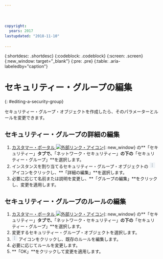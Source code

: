 ```yaml
---



copyright:
  years: 2017
lastupdated: "2018-11-10"

---
```


{:shortdesc: .shortdesc}
{:codeblock: .codeblock}
{:screen: .screen}
{:new_window: target="_blank"}
{:pre: .pre}
{:table: .aria-labeledby="caption"}

# セキュリティー・グループの編集
{: #editing-a-security-group}

セキュリティー・グループ・オブジェクトを作成したら、そのパラメーターとルールを変更できます。

## セキュリティー・グループの詳細の編集

1. [カスタマー・ポータル ![外部リンク・アイコン](../../icons/launch-glyph.svg "外部リンク・アイコン")](https://control.softlayer.com/){: new_window} の**「セキュリティー」**タブで、**「ネットワーク・セキュリティー」**の下の**「セキュリティー・グループ」**を選択します。
2. インスタンスを割り当てるセキュリティー・グループ・オブジェクトの ![詳細アイコン](./images/more_icon.jpg) アイコンをクリックし、**「詳細の編集」**を選択します。
3.	必要に応じて名前または説明を変更し、**「グループの編集」**をクリックし、変更を適用します。

## セキュリティー・グループのルールの編集

1. [カスタマー・ポータル ![外部リンク・アイコン](../../icons/launch-glyph.svg "外部リンク・アイコン")](https://control.softlayer.com/){: new_window} の**「セキュリティー」**タブで、**「ネットワーク・セキュリティー」**の下の**「セキュリティー・グループ」**を選択します。
2.	変更するセキュリティー・グループ・オブジェクトを選択します。
3.	![詳細アイコン](./images/more_icon.jpg) アイコンをクリックし、既存のルールを編集します。
4.	必要に応じてルールを変更します。
5. **「OK」**をクリックして変更を適用します。
